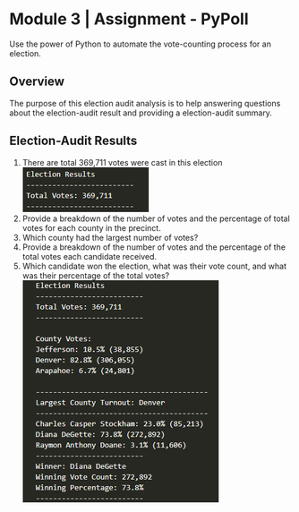 # Module 3 | Assignment - PyPoll

Use the power of Python to automate the vote-counting process for an election.

## Overview

The purpose of this election audit analysis is to help answering questions about the election-audit result and providing a election-audit summary.

## Election-Audit Results

1. There are total 369,711 votes were cast in this election
   ![Total votes](/Resources/total_vote.png)
2. Provide a breakdown of the number of votes and the percentage of total votes for each county in the precinct.
3. Which county had the largest number of votes?
4. Provide a breakdown of the number of votes and the percentage of the total votes each candidate received.
5. Which candidate won the election, what was their vote count, and what was their percentage of the total votes?
   ![Final Result](/Resources/result.png)
